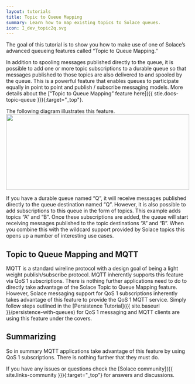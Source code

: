 ```yaml
---
layout: tutorials
title: Topic to Queue Mapping
summary: Learn how to map existing topics to Solace queues.
icon: I_dev_topic2q.svg
---
```


The goal of this tutorial is to show you how to make use of one of Solace’s advanced queueing features called “Topic to Queue Mapping.”



In addition to spooling messages published directly to the queue, it is possible to add one or more topic subscriptions to a durable queue so that messages published to those topics are also delivered to and spooled by the queue. This is a powerful feature that enables queues to participate equally in point to point and publish / subscribe messaging models. More details about the [“Topic to Queue Mapping” feature here]({{ stie.docs-topic-queue }}){:target="_top"}.

The following diagram illustrates this feature.  
<img src="{{ site.baseurl }}/images/topic-to-queue-mapping-detail.png" width="500" height="206" />

If you have a durable queue named “Q”, it will receive messages published directly to the queue destination named “Q”. However, it is also possible to add subscriptions to this queue in the form of topics. This example adds topics “A” and “B”. Once these subscriptions are added, the queue will start receiving messages published to the topic destinations “A” and “B”. When you combine this with the wildcard support provided by Solace topics this opens up a number of interesting use cases.

## Topic to Queue Mapping and MQTT

MQTT is a standard wireline protocol with a design goal of being a light weight publish/subscribe protocol. MQTT inherently supports this feature via QoS 1 subscriptions. There is nothing further applications need to do to directly take advantage of the Solace Topic to Queue Mapping feature. However, Solace messaging support for QoS 1 subscriptions inherently takes advantage of this feature to provide the QoS 1 MQTT service. Simply follow steps outlined in the [Persistence Tutorial]({{ site.baseurl }}/persistence-with-queues) for QoS 1 messaging and MQTT clients are using this feature under the covers.

## Summarizing

So in summary MQTT applications take advantage of this feature by using QoS 1 subscriptions. There is nothing further that they must do.

If you have any issues or questions check the [Solace community]({{ site.links-community }}){:target="_top"} for answers and discussions.
